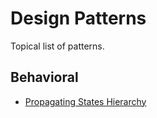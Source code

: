 # Design Patterns

Topical list of patterns.

## Behavioral

- [Propagating States Hierarchy](./patterns/propagating-states-hierarchy/README.md)

<!-- # Category name -->

<!-- * [Pattern name](pattern README path) -->
